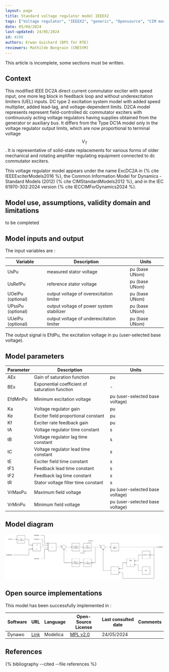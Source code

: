 ```yaml
---
layout: page
title: Standard voltage regulator model IEEEX2
tags: ["Voltage regulator", "IEEEX2", "generic", "Opensource", "CIM model", "RMS", "phasor", "MRL4", "Single phase", "ExcDC2A", "IEC", "dynawo", "#106"]
date: 05/04/2024
last-updated: 24/05/2024
id: #106
authors: Erwan Guichard (DPS for RTE)
reviewers: Mathilde Bongrain (CRESYM)
---
```


This article is incomplete, some sections must be written.

## Context

This modified IEEE DC2A direct current commutator exciter with speed input, one more leg block in feedback loop and without underexcitation limiters (UEL) inputs. DC type 2 excitation system model with added speed multiplier, added lead-lag, and voltage-dependent limits. D2CA model represents represent field-controlled dc commutator exciters with continuously acting voltage regulators having supplies obtained from the generator or auxiliary bus. It differs from the Type DC1A model only in the voltage regulator output limits, which are now proportional to terminal voltage $$V_T$$. It is representative of solid-state replacements for various forms of older mechanical and rotating amplifier regulating equipment connected to dc commutator exciters.

This voltage regulator model appears under the name ExcDC2A in {% cite IEEEExciterModels2016 %}, the Common Information Model for Dynamics - Standard Models (2012) {% cite CIMStandardModels2012 %},  and in the IEC 61970-302:2024 version {% cite IECCIMForDynamics2024 %}.

## Model use, assumptions, validity domain and limitations

to be completed

## Model inputs and output

The input variables are :

| Variable | Description | Units |
|-----------|--------------| ------|
|UsPu |measured stator voltage |pu (base UNom)|
|UsRefPu |reference stator voltage |pu (base UNom)|
|UOelPu (optional) |output voltage of overexcitation limiter |pu (base UNom)|
|UPssPu (optional) |output voltage of power system stabilizer |pu (base UNom)|
|UUelPu (optional) |output voltage of underexcitation limiter |pu (base UNom)|

The output signal is EfdPu, the excitation voltage in pu (user-selected base voltage).

## Model parameters

| Parameter | Description | Units |
|-----------|--------------| ------|
|AEx |Gain of saturation function |pu|
|BEx |Exponential coefficient of saturation function |-|
|EfdMinPu |Minimum excitation voltage |pu (user-selected base voltage)|
|Ka |Voltage regulator gain |pu|
|Ke |Exciter field proportional constant |pu|
|Kf |Exciter rate feedback gain |pu|
|tA |Voltage regulator time constant |s|
|tB |Voltage regulator lag time constant |s|
|tC |Voltage regulator lead time constant |s|
|tE |Exciter field time constant |s|
|tF1 |Feedback lead time constant |s|
|tF2 |Feedback lag time constant |s|
|tR |Stator voltage filter time constant |s|
|VrMaxPu |Maximum field voltage |pu (user-selected base voltage)|
|VrMinPu |Minimum field voltage |pu (user-selected base voltage)|

## Model diagram

<img src="/pages/models/regulations/IEEEX2/IEEEX2.drawio.svg" alt="IEEEX2 diagram">

## Open source implementations

This model has been successfully implemented in :

| Software      | URL | Language | Open-Source License | Last consulted date | Comments |
| ------------- | --- | -------- | ------------------- | ------------------- | -------- |
| Dynawo | [Link](https://github.com/dynawo/dynawo) | Modelica | [MPL v2.0](https://www.mozilla.org/en-US/MPL/2.0/)  | 24/05/2024 |  |

## References

{% bibliography --cited --file references  %}
